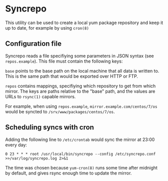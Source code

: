# Syncrepo

This utility can be used to create a local yum package repository and keep it up to date, for example by using `cron(8)`

## Configuration file

Syncrepo reads a file specifiying some parameters in JSON syntax (see `repos.example`). This file
must contain the following keys:

`base` points to the base path on the local machine that all data is written to. This is the
same path that would be exported over HTTP or FTP.

`repos` contains mappings, specifiying which repository to get from which mirror. The keys are
paths relative to the "base" path, and the values are URLs to `rsync(1)` capable mirrors.

For example, when using `repos.example`, `mirror.example.com/centos/7/os` would be syncted to `/srv/www/packages/centos/7/os`.

## Scheduling syncs with cron

Adding the following line to `/etc/crontab` would sync the mirror at 23:00 every day: 

    0 23 * * * root /usr/local/bin/syncrepo --config /etc/syncrepo.conf >>/var/log/syncrepo.log 2>&1

The time was chosen because `yum-cron(8)` runs some time 
after midnight by default, and gives rsync enough time to update the mirror.
